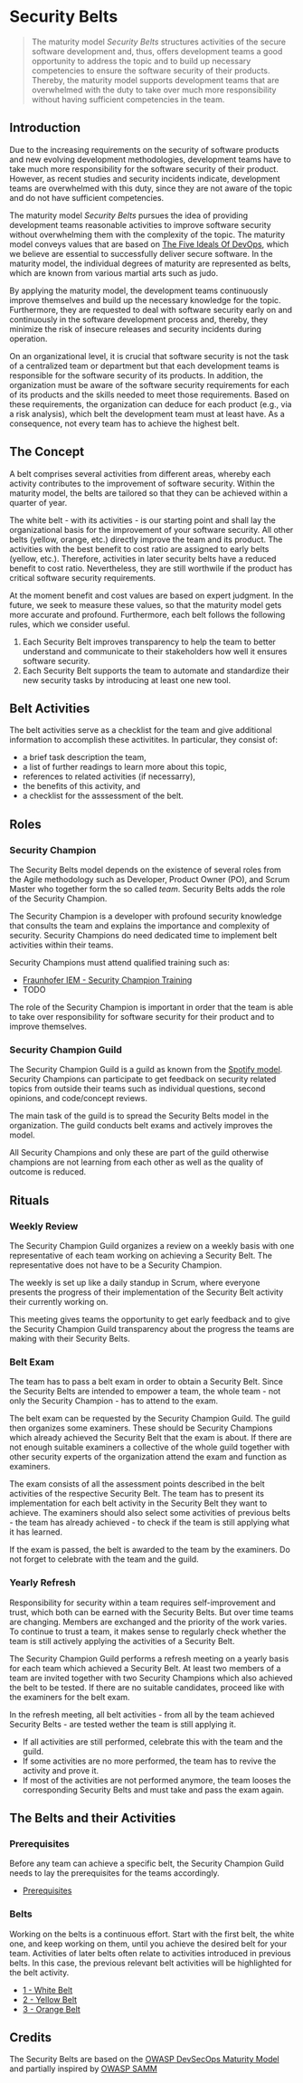 # Security Belts

> The maturity model *Security Belts* structures activities of the secure software development and, thus, offers development teams a good opportunity to address the topic and to build up necessary competencies to ensure the software security of their products. Thereby, the maturity model supports development teams that are overwhelmed with the duty to take over much more responsibility without having sufficient competencies in the team.

## Introduction

Due to the increasing requirements on the security of software products and new evolving development methodologies, development teams have to take much more responsibility for the software security of their product. However, as recent studies and security incidents indicate, development teams are overwhelmed with this duty, since they are not aware of the topic and do not have sufficient competencies.

The maturity model *Security Belts* pursues the idea of providing development teams reasonable activities to improve software security without overwhelming them with the complexity of the topic. The maturity model conveys values that are based on [The Five Ideals Of DevOps](https://itrevolution.com/five-ideals-of-devops/), which we believe are essential to successfully deliver secure software. In the maturity model, the individual degrees of maturity are represented as belts, which are known from various martial arts such as judo.

By applying the maturity model, the development teams continuously improve themselves and build up the necessary knowledge for the topic. Furthermore, they are requested to deal with software security early on and continuously in the software development process and, thereby, they minimize the risk of insecure releases and security incidents during operation.

On an organizational level, it is crucial that software security is not the task of a centralized team or department but that each development teams is responsible for the software security of its products. In addition, the organization must be aware of the software security requirements for each of its products and the skills needed to meet those requirements. Based on these requirements, the organization can deduce for each product (e.g., via a risk analysis), which belt the development team must at least have. As a consequence, not every team has to achieve the highest belt.

## The Concept

A belt comprises several activities from different areas, whereby each activity contributes to the improvement of software security. Within the maturity model, the belts are tailored so that they can be achieved within a quarter of year.

The white belt - with its activities - is our starting point and shall lay the organizational basis for the improvement of your software security. All other belts (yellow, orange, etc.) directly improve the team and its product. The activities with the best benefit to cost ratio are assigned to early belts (yellow, etc.). Therefore, activities in later security belts have a reduced benefit to cost ratio. Nevertheless, they are still worthwile if the product has critical software security requirements.

At the moment benefit and cost values are based on expert judgment. In the future, we seek to measure these
values, so that the maturity model gets more accurate and profound. Furthermore, each belt follows the
following rules, which we consider useful.
1. Each Security Belt improves transparency to help the team to better understand and communicate to their stakeholders how well it ensures software security.
2. Each Security Belt supports the team to automate and standardize their new security tasks by introducing at least one new tool.

## Belt Activities

The belt activities serve as a checklist for the team and give additional information to accomplish these activitites. In particular, they consist of:
- a brief task description the team,
- a list of further readings to learn more about this topic,
- references to related activities (if necessarry),
- the benefits of this activity, and
- a checklist for the asssessment of the belt.

## Roles

### Security Champion

The Security Belts model depends on the existence of several roles from the Agile methodology such as Developer, Product Owner (PO), and Scrum Master who together form the so called *team*. Security Belts adds the role of the Security Champion.

The Security Champion is a developer with profound security knowledge that consults the team and explains the importance and complexity of security. Security Champions do need dedicated time to implement belt activities within their teams.

Security Champions must attend qualified training such as:
- [Fraunhofer IEM - Security Champion Training](https://www.iem.fraunhofer.de/de/academy/schulungsangebot/security-champion-training.html)
- TODO

The role of the Security Champion is important in order that the team is able to take over responsibility for software security for their product and to improve themselves.

### Security Champion Guild

The Security Champion Guild is a guild as known from the [Spotify model](https://www.atlassian.com/agile/agile-at-scale/spotify). Security Champions can participate to get feedback on security related topics from outside their teams such as individual questions, second opinions, and code/concept reviews.

The main task of the guild is to spread the Security Belts model in the organization. The guild conducts belt exams and actively improves the model.

All Security Champions and only these are part of the guild otherwise champions are not learning from each other as well as the quality of outcome is reduced.

## Rituals

### Weekly Review

The Security Champion Guild organizes a review on a weekly basis with one representative of each team working on achieving a Security Belt. The representative does not have to be a Security Champion.

The weekly is set up like a daily standup in Scrum, where everyone presents the progress of their implementation of the Security Belt activity their currently working on.

This meeting gives teams the opportunity to get early feedback and to give the Security Champion Guild transparency about the progress the teams are making with their Security Belts.

### Belt Exam

The team has to pass a belt exam in order to obtain a Security Belt. Since the Security Belts are intended to empower a team, the whole team - not only the Security Champion - has to attend to the exam.

The belt exam can be requested by the Security Champion Guild. The guild then organizes some examiners. These should be Security Champions which already achieved the Security Belt that the exam is about. If there are not enough suitable examiners a collective of the whole guild together with other security experts of the organization attend the exam and function as examiners.

The exam consists of all the assessment points described in the belt activities of the respective Security Belt. The team has to present its implementation for each belt activity in the Security Belt they want to achieve. The examiners should also select some activities of previous belts - the team has already achieved - to check if the team is still applying what it has learned.

If the exam is passed, the belt is awarded to the team by the examiners. Do not forget to celebrate with the team and the guild.

### Yearly Refresh

Responsibility for security within a team requires self-improvement and trust, which both can be earned with the Security Belts. But over time teams are changing. Members are exchanged and the priority of the work varies. To continue to trust a team, it makes sense to regularly check whether the team is still actively applying the activities of a Security Belt.

The Security Champion Guild performs a refresh meeting on a yearly basis for each team which achieved a Security Belt. At least two members of a team are invited together with two Security Champions which also achieved the belt to be tested. If there are no suitable candidates, proceed like with the examiners for the belt exam.

In the refresh meeting, all belt activities - from all by the team achieved Security Belts - are tested wether the team is still applying it.
- If all activities are still performed, celebrate this with the team and the guild.
- If some activities are no more performed, the team has to revive the activity and prove it.
- If most of the activities are not performed anymore, the team looses the corresponding Security Belts and must take and pass the exam again.

## The Belts and their Activities

### Prerequisites
Before any team can achieve a specific belt, the Security Champion Guild needs to lay the prerequisites for the teams accordingly.

- [Prerequisites](prerequisites/README.md)


### Belts
Working on the belts is a continuous effort. Start with the first belt, the white one, and keep working on them, until you achieve the desired belt for your team. Activities of later belts often relate to activities introduced in previous belts. In this case, the previous relevant belt activities will be highlighted for the belt activity.

- [1 - White Belt](white/README.md)
- [2 - Yellow Belt](yellow/README.md)
- [3 - Orange Belt](orange/README.md)

## Credits

The Security Belts are based on the [OWASP DevSecOps Maturity Model](https://owasp.org/www-project-devsecops-maturity-model/) and partially inspired by [OWASP SAMM](https://owasp.org/www-project-samm/)
